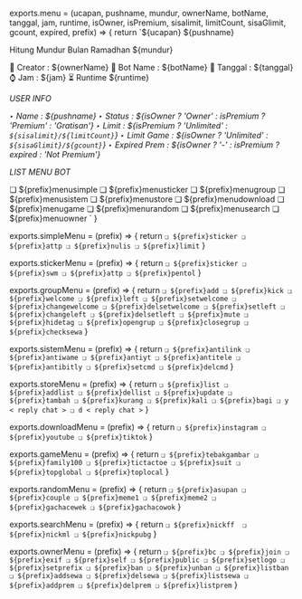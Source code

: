 exports.menu = (ucapan, pushname, mundur, ownerName, botName, tanggal, jam, runtime, isOwner, isPremium, sisalimit, limitCount, sisaGlimit, gcount, expired, prefix) => {
    return `${ucapan} ${pushname}
    
Hitung Mundur Bulan Ramadhan
${mundur}

👑 Creator : ${ownerName}
🤖 Bot Name : ${botName}
📆 Tanggal : ${tanggal}
⌚ Jam : ${jam}
⏳ Runtime
${runtime}

*USER INFO*

*‣ Name : ${pushname}*
*‣ Status : ${isOwner ? 'Owner' : isPremium ? 'Premium' : 'Gratisan'}*
*‣ Limit : ${isPremium ? 'Unlimited' : `${sisalimit}/${limitCount}`}*
*‣ Limit Game : ${isOwner ? 'Unlimited' : `${sisaGlimit}/${gcount}`}*
*‣ Expired Prem : ${isOwner ? '-' : isPremium ? expired : 'Not Premium'}*

*LIST MENU BOT*

❏ ${prefix}menusimple
❏ ${prefix}menusticker
❏ ${prefix}menugroup
❏ ${prefix}menusistem
❏ ${prefix}menustore
❏ ${prefix}menudownload
❏ ${prefix}menugame
❏ ${prefix}menurandom
❏ ${prefix}menusearch
❏ ${prefix}menuowner
`
}

exports.simpleMenu = (prefix) => {
    return `
❏ ${prefix}sticker
❏ ${prefix}attp
❏ ${prefix}nulis
❏ ${prefix}limit
`
}

exports.stickerMenu = (prefix) => {
    return `
❏ ${prefix}sticker
❏ ${prefix}swm
❏ ${prefix}attp
❏ ${prefix}pentol
`
}

exports.groupMenu = (prefix) => {
    return `
❏ ${prefix}add
❏ ${prefix}kick
❏ ${prefix}welcome
❏ ${prefix}left
❏ ${prefix}setwelcome
❏ ${prefix}changewelcome
❏ ${prefix}delsetwelcome
❏ ${prefix}setleft
❏ ${prefix}changeleft
❏ ${prefix}delsetleft
❏ ${prefix}mute
❏ ${prefix}hidetag
❏ ${prefix}opengrup
❏ ${prefix}closegrup
❏ ${prefix}checksewa
`
}

exports.sistemMenu = (prefix) => {
    return `
❏ ${prefix}antilink
❏ ${prefix}antiwame
❏ ${prefix}antiyt
❏ ${prefix}antitele
❏ ${prefix}antibitly
❏ ${prefix}setcmd
❏ ${prefix}delcmd
`
}

exports.storeMenu = (prefix) => {
    return `
❏ ${prefix}list
❏ ${prefix}addlist
❏ ${prefix}dellist
❏ ${prefix}update
❏ ${prefix}tambah
❏ ${prefix}kurang
❏ ${prefix}kali
❏ ${prefix}bagi
❏ y < reply chat >
❏ d < reply chat >
`
}

exports.downloadMenu = (prefix) => {
    return `
❏ ${prefix}instagram
❏ ${prefix}youtube
❏ ${prefix}tiktok
`
}

exports.gameMenu = (prefix) => {
    return `
❏ ${prefix}tebakgambar
❏ ${prefix}family100
❏ ${prefix}tictactoe
❏ ${prefix}suit
❏ ${prefix}topglobal
❏ ${prefix}toplocal
`
}

exports.randomMenu = (prefix) => {
    return `
❏ ${prefix}asupan
❏ ${prefix}couple
❏ ${prefix}meme1
❏ ${prefix}meme2
❏ ${prefix}gachacewek
❏ ${prefix}gachacowok
`
}

exports.searchMenu = (prefix) => {
    return `
❏ ${prefix}nickff 
❏ ${prefix}nickml
❏ ${prefix}nickpubg
`
}

exports.ownerMenu = (prefix) => {
    return `
❏ ${prefix}bc
❏ ${prefix}join
❏ ${prefix}exif
❏ ${prefix}self
❏ ${prefix}public
❏ ${prefix}setlogo
❏ ${prefix}setprefix
❏ ${prefix}ban
❏ ${prefix}unban
❏ ${prefix}listban
❏ ${prefix}addsewa
❏ ${prefix}delsewa
❏ ${prefix}listsewa
❏ ${prefix}addprem
❏ ${prefix}delprem
❏ ${prefix}listprem
`
}
